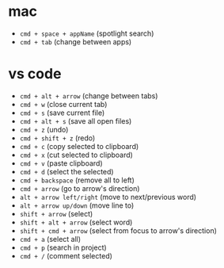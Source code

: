 # mac

- `cmd + space + appName` (spotlight search)
- `cmd + tab` (change between apps)

# vs code

- `cmd + alt + arrow` (change between tabs)
- `cmd + w` (close current tab)
- `cmd + s` (save current file)
- `cmd + alt + s` (save all open files)
- `cmd + z` (undo)
- `cmd + shift + z` (redo)
- `cmd + c` (copy selected to clipboard)
- `cmd + x` (cut selected to clipboard)
- `cmd + v` (paste clipboard)
- `cmd + d` (select the selected)
- `cmd + backspace` (remove all to left)
- `cmd + arrow` (go to arrow's direction)
- `alt + arrow left/right` (move to next/previous word)
- `alt + arrow up/down` (move line to)
- `shift + arrow` (select)
- `shift + alt + arrow` (select word)
- `shift + cmd + arrow` (select from focus to arrow's direction)
- `cmd + a` (select all)
- `cmd + p` (search in project)
- `cmd + /` (comment selected)
